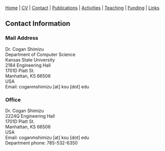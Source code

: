 [Home](index.md) | [CV](shimizu-cv.pdf) | [Contact](contact.md) | [Publications](publications.md) | [Activities](activities.md) | [Teaching](teaching.md) | [Funding](funding.md) | [Links](links.md)

## Contact Information

### Mail Address
Dr. Cogan Shimizu\
Department of Computer Science\
Kansas State University\
2184 Engineering Hall\
1701D Platt St.\
Manhattan, KS 66506\
USA\
Email: coganmshimizu [at] ksu [dot] edu

### Office
Dr. Cogan Shimizu\
2224Q Engineering Hall\
1701D Platt St.\
Manhattan, KS 66506\
USA\
Email: coganmshimizu [at] ksu [dot] edu\
Department phone: 785-532-6350
